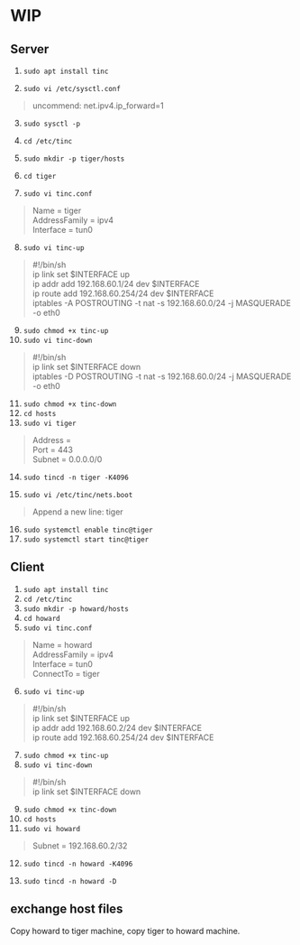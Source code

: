 # WIP
  
## Server

1. `sudo apt install tinc`

2. `sudo vi /etc/sysctl.conf`

> uncommend: net.ipv4.ip_forward=1

3. `sudo sysctl -p`


4. `cd /etc/tinc`
5. `sudo mkdir -p tiger/hosts`
6. `cd tiger`
7. `sudo vi tinc.conf`

> Name = tiger  
> AddressFamily = ipv4  
> Interface = tun0  

8. `sudo vi tinc-up`

> #!/bin/sh  
> ip link set $INTERFACE up  
> ip addr add 192.168.60.1/24 dev $INTERFACE  
> ip route add 192.168.60.254/24 dev $INTERFACE  
> iptables -A POSTROUTING -t nat -s 192.168.60.0/24 -j MASQUERADE -o eth0  

9. `sudo chmod +x tinc-up`
10. `sudo vi tinc-down`

> #!/bin/sh  
> ip link set $INTERFACE down  
> iptables -D POSTROUTING -t nat -s 192.168.60.0/24 -j MASQUERADE -o eth0  

11. `sudo chmod +x tinc-down`
12. `cd hosts`
13. `sudo vi tiger`

> Address = <server-public-ip>  
> Port = 443  
> Subnet = 0.0.0.0/0  

14. `sudo tincd -n tiger -K4096`

15. `sudo vi /etc/tinc/nets.boot`

> Append a new line: tiger  

16. `sudo systemctl enable tinc@tiger`
17. `sudo systemctl start tinc@tiger`


## Client

1. `sudo apt install tinc`
2. `cd /etc/tinc`
3. `sudo mkdir -p howard/hosts`
4. `cd howard`
5. `sudo vi tinc.conf`

> Name = howard  
> AddressFamily = ipv4  
> Interface = tun0  
> ConnectTo = tiger  

6. `sudo vi tinc-up`

> #!/bin/sh  
> ip link set $INTERFACE up  
> ip addr add 192.168.60.2/24 dev $INTERFACE  
> ip route add 192.168.60.254/24 dev $INTERFACE  

7. `sudo chmod +x tinc-up`
8. `sudo vi tinc-down`

> #!/bin/sh  
> ip link set $INTERFACE down  

9. `sudo chmod +x tinc-down`
10. `cd hosts`
11. `sudo vi howard`

> Subnet = 192.168.60.2/32  

12. `sudo tincd -n howard -K4096`


13. `sudo tincd -n howard -D`


## exchange host files
Copy howard to tiger machine, copy tiger to howard machine.
